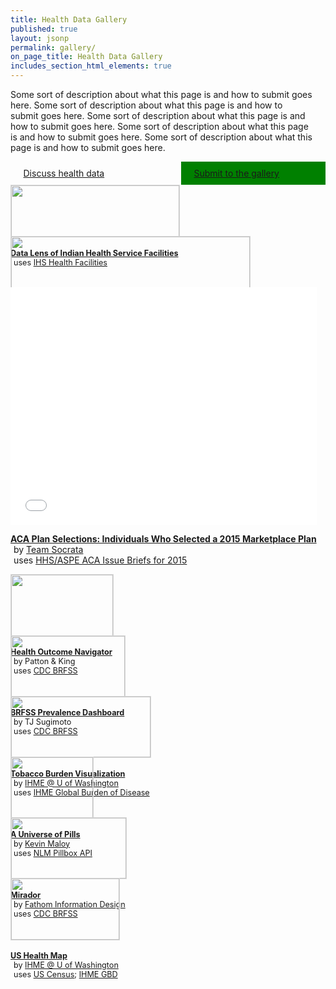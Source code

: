 ```yaml
---
title: Health Data Gallery
published: true
layout: jsonp
permalink: gallery/
on_page_title: Health Data Gallery
includes_section_html_elements: true
---
```


<section id='' class=''>
  <div class='row'>
    <div class='small-12 medium-9 columns'>
      <p style='margin-top: 0em;'>Some sort of description about what this page is and how to submit goes here. Some sort of description about what this page is and how to submit goes here. Some sort of description about what this page is and how to submit goes here. Some sort of description about what this page is and how to submit goes here. Some sort of description about what this page is and how to submit goes here.</p>
      <br />
    </div>
    <div class='small-12 medium-3 columns'>
        <a href="#" class="fndtn-button" style='width: 100%; padding: 10px; '><span style='margin: 0 0.75em 0 0;' class="fa fa-question"></span> Discuss health data</a>
        <br />
        <a href="#" class="fndtn-button" style='width: 100%; padding: 10px; background-color: green !important;'><span style='margin: 0 0.75em 0 0;' class="fa fa-plus"></span> Submit to the gallery</a>
    </div>
  </div>
</section>
<section id='gallery-primary'>
  <div class="row">
    <div class="large-12 columns">
      <div class="row">
        <div class="large-6 small-6 columns">
          <div class='fndtn-panel panel'>
            <a href="/view/8fag-qn73" target='blank'>
              <img src="/api/assets/705B7BBD-EFDC-407D-ABFD-DAC434139623" style='border: #d8d8d8 1px solid; width: 100%; margin-bottom: 5px;' />
            </a>
            <p style='font-size:90%;'>
              <strong><a target='blank' href='/view/8fag-qn73'>Data Lens of Indian Health Service Facilities</a></strong>
              <br /><span style='margin: 0 5px 0 0;' class="fa fa-database"></span> uses <a href='/dataset/IHS-Health-Facilities/ii2r-eng6'>IHS Health Facilities</a>
            </p>
          </div>                
        </div>
        <div class="large-6 small-6 columns">
          <div class='fndtn-panel panel'>
            <a href="/view/gg6g-2ic2" target='blank'>
              <img src="/api/assets/B1E67192-5B22-4385-B41D-83D15D7EEF12" style='border: #d8d8d8 1px solid; width: 100%; margin-bottom: 5px;'/>
            </a>
            <p style='font-size:90%;'>
              <strong><a href="/view/gg6g-2ic2" target='blank'>Data Lens of Health Data Breaches Affecting > 500 Individuals</a></strong>
              <br /><span style='margin: 0 5px 0 0;' class="fa fa-database"></span> uses <a href='/dataset/HHS-OCR-Breaches-Affecting-500-or-More-Individuals/7tf2-edbz'>HHS/OCR: Breaches Affecting 500 or More Individuals</a>
            </p>
          </div>                
        </div>
      </div>
    </div>
  </div>
</section>
<section id='gallery-featured'>
  <div class="row">
    <div class="large-12 columns">
      <div class="row">
        <div class="large-12 small-12 columns">
          <div class='fndtn-panel panel'>
            <iframe width='100%' height='380' frameborder='0' src='//marksilverberg.cartodb.com/viz/d286f99c-c35c-11e4-95f0-0e853d047bba/embed_map' allowfullscreen webkitallowfullscreen mozallowfullscreen oallowfullscreen msallowfullscreen></iframe>
            <p>
              <strong><a href='#'>ACA Plan Selections: Individuals Who Selected a 2015 Marketplace Plan</a></strong>
              <br /><span style='margin: 0 5px 0 0;' class="fa fa-pencil"></span> by <a href='#'>Team Socrata</a>
              <br /><span style='margin: 0 5px 0 0;' class="fa fa-database"></span> uses <a href='#'>HHS/ASPE ACA Issue Briefs for 2015</a>
            </p>
          </div>                
        </div>
      </div>
    </div>
  </div>
</section>
<section id='gallery-secondary'>
  <div class="row">
    <div class="large-12 columns">
      <div class="row">
        <div class="large-4 small-6 columns">
          <div class='fndtn-panel panel'>
            <img src="/api/assets/52A033C3-C887-4FAE-B292-9C1EB8F9EB6C" style='border: #d8d8d8 1px solid; width: 100%; margin-bottom: 5px;' />
            <p style='font-size:90%;'>
              <strong><a target='blank' href='https://public.tableausoftware.com/views/HealthOutcomeNavigator/HealthOutcomeNavigator?:showVizHome=no#1'>Health Outcome Navigator</a></strong>
              <br /><span style='margin: 0 5px 0 0;' class="fa fa-pencil"></span> by Patton & King
              <br /><span style='margin: 0 5px 0 0;' class="fa fa-database"></span> uses <a href='/dataset?datasetId=m96r-qs45'>CDC BRFSS</a>
            </p>
          </div>                
        </div>
        <div class="large-4 small-6 columns">
          <div class='fndtn-panel panel'>
            <img src="/api/assets/87E0F78C-8F4F-4252-BCD1-503498AFF474" style='border: #d8d8d8 1px solid; width: 100%; margin-bottom: 5px;'/>
            <p style='font-size:90%;'>
              <strong><a target='blank' href='https://public.tableausoftware.com/profile/tjsugimoto#!/vizhome/MockupBRFS/Story1'>BRFSS Prevalence Dashboard</a></strong>
              <br /><span style='margin: 0 5px 0 0;' class="fa fa-pencil"></span> by TJ Sugimoto
              <br /><span style='margin: 0 5px 0 0;' class="fa fa-database"></span> uses <a href='/dataset?datasetId=m96r-qs45'>CDC BRFSS</a>
            </p>
          </div>                
        </div>
        <div class="large-4 small-6 columns">
          <div class='fndtn-panel panel'>
            <img src="/api/assets/26859CF6-0C45-4B36-AB93-E2E6CEA8291B" style='border: #d8d8d8 1px solid; width: 100%; margin-bottom: 5px;' />
            <p style='font-size:90%;'>
              <strong><a href='http://www.healthdata.org/data-visualization/tobacco-burden-visualization'>Tobacco Burden Visualization</a></strong>
              <br /><span style='margin: 0 5px 0 0;' class="fa fa-pencil"></span> by <a href='http://www.healthdata.org/results/data-visualizations' target='blank'>IHME @ U of Washington</a>
              <br /><span style='margin: 0 5px 0 0;' class="fa fa-database"></span> uses <a href='http://www.healthdata.org/gbd' target='blank'>IHME Global Burden of Disease</a>
            </p>
          </div>                
        </div>
        <div class="large-4 small-6 columns">
          <div style='' class='fndtn-panel panel'>
            <img src="/api/assets/01CA10CD-E0C7-4B78-970A-DC6382A37AC2" style='border: #d8d8d8 1px solid; width: 100%; margin-bottom: 5px;'/>
            <p style='font-size:90%;'>
              <strong><a href='http://thebeautyofhealthdata.org/11-a-universe-of-pills/' target'blank'>A Universe of Pills</a></strong>
              <br /><span style='margin: 0 5px 0 0;' class="fa fa-pencil"></span> by <a target='blank' href='https://www.linkedin.com/in/maloykr'>Kevin Maloy</a>
              <br /><span style='margin: 0 5px 0 0;' class="fa fa-database"></span> uses <a href='/dataset?datasetId=qtch-9v4q'>NLM Pillbox API</a>
            </p>
          </div>                
        </div>
        <div class="large-4 small-6 columns">
          <div style='' class='fndtn-panel panel'>
          <img src="/api/assets/E644BC86-A639-47EE-A204-DFC2D2F78496" style='border: #d8d8d8 1px solid; width: 100%;  margin-bottom: 5px;' />
            <p style='font-size:90%;'>
              <strong><a href='http://fathom.info/mirador/' target='blank'>Mirador</a></strong>
              <br /><span style='margin: 0 5px 0 0;' class="fa fa-pencil"></span> by <a href='http://fathom.info/mirador/' target='blank'>Fathom Information Design</a>
              <br /><span style='margin: 0 5px 0 0;' class="fa fa-database"></span> uses <a href='/dataset?datasetId=m96r-qs45'>CDC BRFSS</a>
            </p>
          </div>                
        </div>
        <div class="large-4 small-6 columns">
          <div style='' class='fndtn-panel panel'>
            <img src="/api/assets/6072E9F0-754E-4220-A2C3-32D33ECC78E8" style='border: #d8d8d8 1px solid; width: 100%; margin-bottom: 5px;'/>
            <p style='font-size:90%;'>
              <strong><a href='http://www.healthdata.org/data-visualization/us-health-map'>US Health Map</a></strong>
              <br /><span style='margin: 0 5px 0 0;' class="fa fa-pencil"></span> by <a href='http://www.healthdata.org/results/data-visualizations' target='blank'>IHME @ U of Washington</a>
              <br /><span style='margin: 0 5px 0 0;' class="fa fa-database"></span> uses <a href='http://census.gov' target='blank'>US Census</a>; <a href='http://www.healthdata.org/gbd' target='blank'>IHME GBD</a>
            </p>
          </div>                
        </div>
      </div>
    </div>
  </div>
</section>
